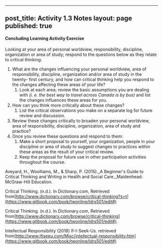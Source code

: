 
---
post_title: Activity 1.3 Notes
layout: page
published: true
---
#### Concluding Learning Activity Exercise

Looking at your area of personal worldview, responsibility, discipline, organization or area of study; respond to the questions below as they relate to critical thinking:

1. What are the changes influencing your personal worldview, area of responsibility, discipline, organization and/or area of study in the twenty- first century, and how can critical thinking help you respond to the changes affecting these areas of your life?
   1. Look at each area; review the basic assumptions you are dealing with
      _(i. e. the best way to travel across Canada is by bus)_
      and list the changes influences these areas for you.
2. How can you think more critically about these changes?
   1. List the critical observations you make on a separate log for future review and discussion.
3. Review these changes critically to broaden your personal worldview, area of responsibility, discipline, organization, area of study and practice?
4. Once you review these questions and respond to them:
   1. Make a short proposal to yourself, your organization, people in your discipline or area of study to suggest changes to practices within these areas as the result of your critical review.
   2. Keep the proposal for future use in other participation activities throughout the course.

Aveyard, H., Woolliams, M., & Sharp, P. (2015)._A Beginner's Guide to Critical Thinking and Writing in Health and Social Care._Maidenhead: McGraw-Hill Education.

Critical Thinking. (n.d.). In Dictionary.com, Retrieved from[http://www.dictionary.com/browse/critical-thinking?s=t](https://www.gitbook.com/book/twonline/ldrs501/edit#)

Critical Thinking. (n.d.). In Dictionary.com, Retrieved from[http://www.dictionary.com/browse/critical-thinking](https://www.gitbook.com/book/twonline/ldrs501/edit#).

Intellectual Responsibility (2018) If-I-Seek-Us. retrieved from[http://www.ifiseeu.com/Misc/intellectual-responsibility.htm](https://www.gitbook.com/book/twonline/ldrs501/edit#)
